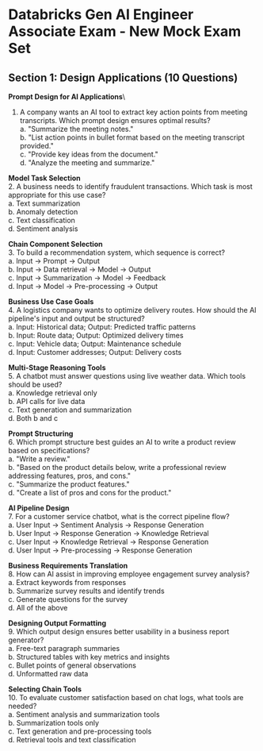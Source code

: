 # Databricks Gen AI Engineer Associate Exam - New Mock Exam Set
## Section 1: Design Applications (10 Questions)
**Prompt Design for AI Applications**\
1. A company wants an AI tool to extract key action points from meeting transcripts. Which prompt design ensures optimal results?\
a. "Summarize the meeting notes."\
b. "List action points in bullet format based on the meeting transcript provided."\
c. "Provide key ideas from the document."\
d. "Analyze the meeting and summarize."

**Model Task Selection**\
2. A business needs to identify fraudulent transactions. Which task is most appropriate for this use case?\
a. Text summarization\
b. Anomaly detection\
c. Text classification\
d. Sentiment analysis

**Chain Component Selection**\
3. To build a recommendation system, which sequence is correct?\
a. Input → Prompt → Output\
b. Input → Data retrieval → Model → Output\
c. Input → Summarization → Model → Feedback\
d. Input → Model → Pre-processing → Output

**Business Use Case Goals**\
4. A logistics company wants to optimize delivery routes. How should the AI pipeline's input and output be structured?\
a. Input: Historical data; Output: Predicted traffic patterns\
b. Input: Route data; Output: Optimized delivery times\
c. Input: Vehicle data; Output: Maintenance schedule\
d. Input: Customer addresses; Output: Delivery costs

**Multi-Stage Reasoning Tools**\
5. A chatbot must answer questions using live weather data. Which tools should be used?\
a. Knowledge retrieval only\
b. API calls for live data\
c. Text generation and summarization\
d. Both b and c

**Prompt Structuring**\
6. Which prompt structure best guides an AI to write a product review based on specifications?\
a. "Write a review."\
b. "Based on the product details below, write a professional review addressing features, pros, and cons."\
c. "Summarize the product features."\
d. "Create a list of pros and cons for the product."

**AI Pipeline Design**\
7. For a customer service chatbot, what is the correct pipeline flow?\
a. User Input → Sentiment Analysis → Response Generation\
b. User Input → Response Generation → Knowledge Retrieval\
c. User Input → Knowledge Retrieval → Response Generation\
d. User Input → Pre-processing → Response Generation

**Business Requirements Translation**\
8. How can AI assist in improving employee engagement survey analysis?\
a. Extract keywords from responses\
b. Summarize survey results and identify trends\
c. Generate questions for the survey\
d. All of the above

**Designing Output Formatting**\
9. Which output design ensures better usability in a business report generator?\
a. Free-text paragraph summaries\
b. Structured tables with key metrics and insights\
c. Bullet points of general observations\
d. Unformatted raw data

**Selecting Chain Tools**\
10. To evaluate customer satisfaction based on chat logs, what tools are needed?\
a. Sentiment analysis and summarization tools\
b. Summarization tools only\
c. Text generation and pre-processing tools\
d. Retrieval tools and text classification
